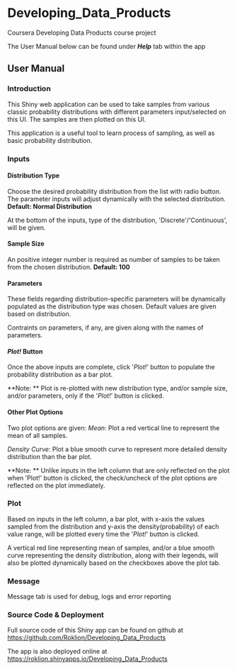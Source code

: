 # Developing_Data_Products
Coursera Developing Data Products course project

The User Manual below can be found under **_Help_** tab within the app

## User Manual

### Introduction
This Shiny web application can be used to take
samples from various classic probability distributions
with different parameters input/selected on this UI. 
The samples are then plotted on this UI.

This application is a useful tool to learn process of
sampling, as well as basic probability distribution.


### Inputs

#### Distribution Type
Choose the desired probability distribution from the
list with radio button. The parameter inputs will adjust
dynamically with the selected distribution.
**Default: Normal Distribution**

At the bottom of the inputs, type of the distribution,
'Discrete'/'Continuous', will be given.

#### Sample Size
An positive integer number is required as number of
samples to be taken from the chosen distribution.
**Default: 100**

#### Parameters
These fields regarding distribution-specific parameters
will be dynamically populated as the distribution type
was chosen. Default values are given based on distribution.

Contraints on parameters, if any, are given along with
the names of parameters.

#### *Plot!* Button
Once the above inputs are complete, click '*Plot!*' button
to populate the probability distribution as a bar plot.

**Note: **
Plot is re-plotted with new distribution type, and/or
sample size, and/or parameters, only if the '*Plot!*' button
is clicked.

#### Other Plot Options
Two plot options are given:
*Mean*:
Plot a red vertical line to represent the mean of all samples.

*Density Curve*:
Plot a blue smooth curve to represent more detailed 
density distribution than the bar plot.

**Note: **
Unlike inputs in the left column that are only reflected
on the plot when 'Plot!' button is clicked, the check/uncheck
of the plot options are reflected on the plot immediately.


### Plot
Based on inputs in the left column, a bar plot, with x-axis
the values sampled from the distribution and y-axis the
density(probability) of each value range, will be plotted
every time the '*Plot!*' button is clicked.

A vertical red line representing mean of samples, and/or
a blue smooth curve representing the density distribution,
along with their legends, will also be plotted dynamically
based on the checkboxes above the plot tab.


### Message
Message tab is used for debug, logs and error reporting


### Source Code & Deployment
Full source code of this Shiny app can be found on github at 
https://github.com/Roklion/Developing_Data_Products

The app is also deployed online at 
https://roklion.shinyapps.io/Developing_Data_Products
